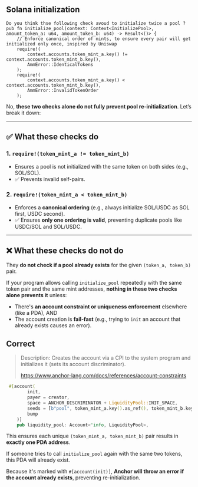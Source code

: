 ## Solana initialization

```ru
Do you think thse following check avoud to initialize twice a pool ?
pub fn initialize_pool(context: Context<InitializePool>, amount_token_a: u64, amount_token_b: u64) -> Result<()> {
    // Enforce canonical order of mints, to ensure every pair will get initialized only once, inspired by Uniswap
    require!(
        context.accounts.token_mint_a.key() != context.accounts.token_mint_b.key(),
        AmmError::IdenticalTokens 
    );
    require!(
        context.accounts.token_mint_a.key() < context.accounts.token_mint_b.key(),
        AmmError::InvalidTokenOrder 
    );
```

No, **these two checks alone do not fully prevent pool re-initialization**. Let’s break it down:

------

## ✅ What these checks do

### 1. `require!(token_mint_a != token_mint_b)`

- Ensures a pool is not initialized with the same token on both sides (e.g., SOL/SOL).
- ✅ Prevents invalid self-pairs.

### 2. `require!(token_mint_a < token_mint_b)`

- Enforces a **canonical ordering** (e.g., always initialize SOL/USDC as SOL first, USDC second).
- ✅ Ensures **only one ordering is valid**, preventing duplicate pools like USDC/SOL and SOL/USDC.

------

## ❌ What these checks do **not** do

They **do not check if a pool already exists** for the given `(token_a, token_b)` pair.

If your program allows calling `initialize_pool` repeatedly with the same token pair and the same mint addresses, **nothing in these two checks alone prevents it** unless:

- There's **an account constraint or uniqueness enforcement** elsewhere (like a PDA), AND
- The account creation is **fail-fast** (e.g., trying to `init` an account that already exists causes an error).

## Correct

> Description: Creates the account via a CPI to the system program and initializes it (sets its account discriminator).
>
> https://www.anchor-lang.com/docs/references/account-constraints





```rust
 #[account(
        init,
        payer = creator,
        space = ANCHOR_DISCRIMINATOR + LiquidityPool::INIT_SPACE,
        seeds = [b"pool", token_mint_a.key().as_ref(), token_mint_b.key().as_ref()],
        bump
    )]
    pub liquidity_pool: Account<'info, LiquidityPool>,
```

This ensures each unique `(token_mint_a, token_mint_b)` pair results in **exactly one PDA address**.

If someone tries to call `initialize_pool` again with the same two tokens, this PDA will already exist.

Because it's marked with `#[account(init)]`, **Anchor will throw an error if the account already exists**, preventing re-initialization.